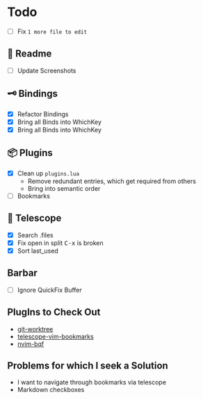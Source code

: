 # Todo

- [ ] Fix `1 more file to edit`

## 📄 Readme
- [ ] Update Screenshots

## 🗝  Bindings
- [x] Refactor Bindings
- [x] Bring all Binds into WhichKey
- [x] Bring all Binds into WhichKey

## 📦 Plugins
- [x] Clean up `plugins.lua`
    - Remove redundant entries, which get required from others
    - Bring into semantic order
- [ ] Bookmarks

## 🔭 Telescope 
- [x] Search .files
- [x] Fix open in split <kbd>C-x</kbd> is broken
- [x] Sort last_used

## Barbar
- [ ] Ignore QuickFix Buffer

## PlugIns to Check Out 
- [git-worktree](https://github.com/ThePrimeagen/git-worktree.nvim)
- [telescope-vim-bookmarks](https://github.com/tom-anders/telescope-vim-bookmarks.nvim)
- [nvim-bqf](https://github.com/kevinhwang91/nvim-bqf)

## Problems for which I seek a Solution
- I want to navigate through bookmarks via telescope
- Markdown checkboxes
